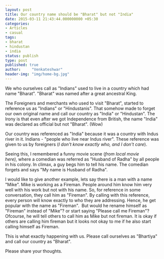 ```yaml
---
layout: post
title: Our country name should be "Bharat" but not "India"
date: 2015-03-11 21:43:44.000000000 +05:30
categories:
- Articles
- casual
tags:
- bharat
- hindustan
- india
status: publish
type: post
published: true
author:     "Venkateshwar"
header-img: "img/home-bg.jpg"
---
```

<p>We who ourselves call as "Indians" used to live in a country which had name "Bharat". "Bharat" was named after a great ancestral King.</p>
<p>The Foreigners and merchants who used to visit "Bharat", started to reference us as "Indians" or "Hindustanis". That somehow made to forget our own original name and call our country as "India" or "Hindustan". The Irony is that even after we got Independence from British, the name "India" was declared as official but not "Bharat". (Wow)</p>
<p>Our country was referenced as "India" because it was a country with Indus river in it. Indians - "people who live near Indus river". These reference was given to us by foreigners (<em>I don't know exactly who, and I don't care</em>).</p>
<p>Seeing this, I remembered a funny movie scene (<em>from local movie here), </em>where a comedian was referred as "Husband of Radha" by all people in his colony. In climax, a guy begs him to tell his name. The comedian forgets and says "My name is Husband of Radha".</p>
<p>I would like to give another example, lets say there is a man with a name "Mike". Mike is working as a Fireman. People around him know him very well with his work but not with his name. So, for reference in some conversation, they call him as "Fireman". By calling with this reference, every person will know exactly to who they are addressing. Hence, he get popular with the name as "Fireman".  But would he rename himself as "Fireman" instead of "Mike"? or start saying "Please call me Fireman"? Ofcourse, he will tell others to call him as Mike but not fireman. It is okay if others are calling him fireman but it looks not okay to me if he also start calling himself as Fireman.</p>
<p>This is what exactly happening with us. Please call ourselves as "Bhartiya" and call our country as "Bharat".</p>
<p>Please share your thoughts.</p>
